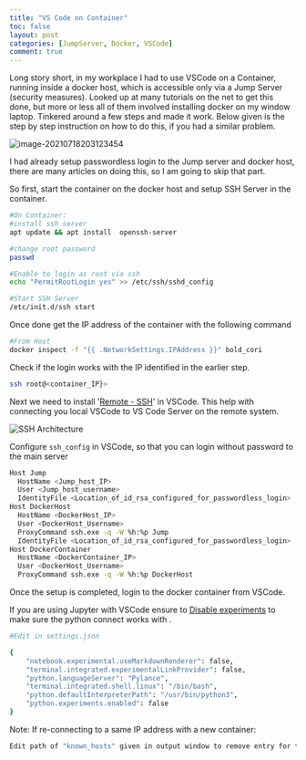 ```yaml
---
title: "VS Code on Container"
toc: false
layout: post
categories: [JumpServer, Docker, VSCode]
comment: true
---
```


Long story short, in my workplace I had to use VSCode on a Container, running inside a docker host, which is accessible only via a Jump Server (security measures). Looked up at many tutorials on the net to get this done, but more or less all of them involved installing docker on my window laptop. Tinkered around a few steps and made it work. Below given is the step by step instruction on how to do this, if you had a similar problem.

![]({{site.baseurl}}/images/2021-07-18-VSCode_On_Docker_via_Jump/image-20210718203123454.png "image-20210718203123454")

I had already setup passwordless login to the Jump server and docker host, there are many articles on doing this, so I am going to skip that part.

So first, start the container on the docker host and setup SSH Server in the container.

```bash
#On Container:
#install ssh server
apt update && apt install  openssh-server 

#change root password
passwd 

#Enable to login as root via ssh
echo "PermitRootLogin yes" >> /etc/ssh/sshd_config

#Start SSH Server
/etc/init.d/ssh start
```

Once done get the IP address of the container with the following command

```bash
#From Host
docker inspect -f "{{ .NetworkSettings.IPAddress }}" bold_cori
```

Check if the login works with the IP identified in the earlier step.

```bash
ssh root@<container_IP}>
```

Next we need to install '[Remote - SSH](https://marketplace.visualstudio.com/items?itemName=ms-vscode-remote.remote-ssh)' in VSCode. This help with connecting you local VSCode to VS Code Server on the remote system. 

![SSH Architecture](https://code.visualstudio.com/assets/docs/remote/ssh/architecture-ssh.png)

Configure `ssh_config` in VSCode, so that you can login without password to the main server 

```bash
Host Jump
  HostName <Jump_host_IP>
  User <Jump_host_username>
  IdentityFile <Location_of_id_rsa_configured_for_passwordless_login>
Host DockerHost
  HostName <DockerHost_IP>
  User <DockerHost_Username>
  ProxyCommand ssh.exe -q -W %h:%p Jump
  IdentityFile <Location_of_id_rsa_configured_for_passwordless_login>
Host DockerContainer
  HostName <DockerContainer_IP>
  User <DockerHost_Username>
  ProxyCommand ssh.exe -q -W %h:%p DockerHost
```

Once the setup is completed, login to the docker container from VSCode.

If you are using Jupyter with VSCode ensure to [Disable experiments](https://github.com/microsoft/vscode-python/issues/14977#issuecomment-831304980) to make sure the python connect works with .

```bash
#Edit in settings.json

{
    "notebook.experimental.useMarkdownRenderer": false,
    "terminal.integrated.experimentalLinkProvider": false,
    "python.languageServer": "Pylance",
    "terminal.integrated.shell.linux": "/bin/bash",
    "python.defaultInterpreterPath": "/usr/bin/python3",
    "python.experiments.enabled": false
}
```



Note: If re-connecting to a same IP address with a new container:

```bash
Edit path of "known_hosts" given in output window to remove entry for the IP address.
```

